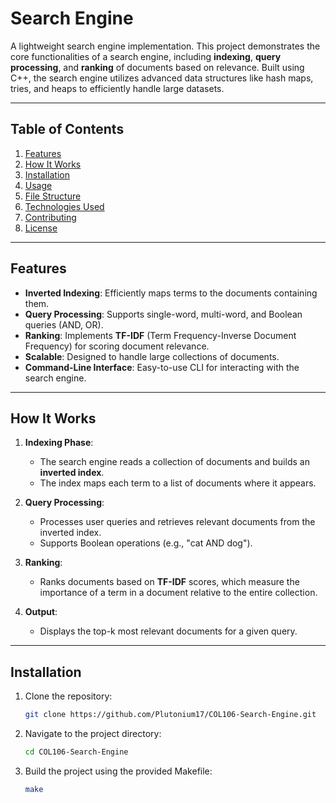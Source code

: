 # Search Engine
  
A lightweight search engine implementation. This project demonstrates the core functionalities of a search engine, including **indexing**, **query processing**, and **ranking** of documents based on relevance. Built using C++, the search engine utilizes advanced data structures like hash maps, tries, and heaps to efficiently handle large datasets.

---

## Table of Contents
1. [Features](#features)
2. [How It Works](#how-it-works)
3. [Installation](#installation)
4. [Usage](#usage)
5. [File Structure](#file-structure)
6. [Technologies Used](#technologies-used)
7. [Contributing](#contributing)
8. [License](#license)

---

## Features

- **Inverted Indexing**: Efficiently maps terms to the documents containing them.
- **Query Processing**: Supports single-word, multi-word, and Boolean queries (AND, OR).
- **Ranking**: Implements **TF-IDF** (Term Frequency-Inverse Document Frequency) for scoring document relevance.
- **Scalable**: Designed to handle large collections of documents.
- **Command-Line Interface**: Easy-to-use CLI for interacting with the search engine.

---

## How It Works

1. **Indexing Phase**:
   - The search engine reads a collection of documents and builds an **inverted index**.
   - The index maps each term to a list of documents where it appears.

2. **Query Processing**:
   - Processes user queries and retrieves relevant documents from the inverted index.
   - Supports Boolean operations (e.g., "cat AND dog").

3. **Ranking**:
   - Ranks documents based on **TF-IDF** scores, which measure the importance of a term in a document relative to the entire collection.

4. **Output**:
   - Displays the top-k most relevant documents for a given query.

---

## Installation

1. Clone the repository:
   ```bash
   git clone https://github.com/Plutonium17/COL106-Search-Engine.git
2. Navigate to the project directory:
   ```bash
   cd COL106-Search-Engine
3. Build the project using the provided Makefile:
   ```bash
   make



